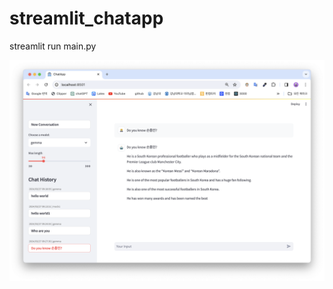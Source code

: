 # streamlit_chatapp

streamlit run main.py

![Sample image](https://raw.githubusercontent.com/jaewonE/streamlit_chatapp/main/assets/app_screen.png)
